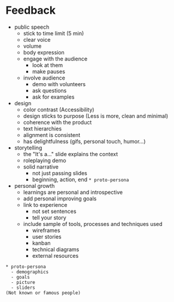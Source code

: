 # Feedback

- public speech
  - stick to time limit (5 min)
  - clear voice
  - volume
  - body expression
  - engage with the audience
    - look at them
    - make pauses
  - involve audience
    - demo with volunteers
    - ask questions
    - ask for examples
- design
  - color contrast (Accessibility)
  - design sticks to purpose (Less is more, clean and minimal)
  - coherence with the product
  - text hierarchies
  - alignment is consistent
  - has delightfulness (gifs, personal touch, humor...)
- storytelling
  - the "It's a..." slide explains the context
  - roleplaying demo
  - solid narrative
    - not just passing slides
    - beginning, action, end
  `* proto-persona`
- personal growth
  - learnings are personal and introspective
  - add personal improving goals
  - link to experience
    - not set sentences
    - tell your story
  - include sample of tools, processes and techniques used
    - wireframes
    - user stories
    - kanban
    - technical diagrams
    - external resources

```
* proto-persona
  - demographics
  - goals
  - picture 
  - sliders
(Not known or famous people)
```
